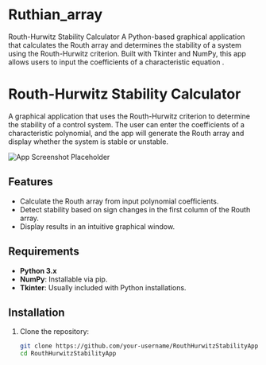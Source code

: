 # Ruthian_array
Routh-Hurwitz Stability Calculator  A Python-based graphical application that calculates the Routh array and determines the stability of a system using the Routh-Hurwitz criterion. Built with Tkinter and NumPy, this app allows users to input the coefficients of a characteristic equation .
# Routh-Hurwitz Stability Calculator

A graphical application that uses the Routh-Hurwitz criterion to determine the stability of a control system. The user can enter the coefficients of a characteristic polynomial, and the app will generate the Routh array and display whether the system is stable or unstable. 

![App Screenshot Placeholder](path/to/screenshot.png) <!-- Replace this line with an actual screenshot path once added -->

## Features
- Calculate the Routh array from input polynomial coefficients.
- Detect stability based on sign changes in the first column of the Routh array.
- Display results in an intuitive graphical window.

## Requirements
- **Python 3.x**
- **NumPy**: Installable via pip.
- **Tkinter**: Usually included with Python installations. 

## Installation

1. Clone the repository:
   ```bash
   git clone https://github.com/your-username/RouthHurwitzStabilityApp.git
   cd RouthHurwitzStabilityApp
